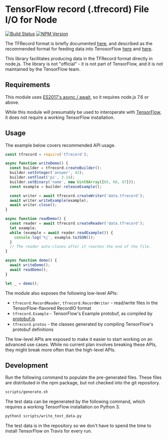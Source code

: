 # TensorFlow record (.tfrecord) File I/O for Node

[![Build Status](https://travis-ci.org/pwnall/tfrecord.svg)](https://travis-ci.org/pwnall/tfrecord)
[![NPM Version](http://img.shields.io/npm/v/tfrecord.svg)](https://www.npmjs.org/package/tfrecord)

The TFRecord format is briefly documented
[here](https://www.tensorflow.org/api_guides/python/python_io#tfrecords_format_details),
and described as the recommended format for feeding data into TenosorFlow
[here](https://www.tensorflow.org/api_guides/python/reading_data#standard_tensorflow_format)
and
[here](https://www.tensorflow.org/api_guides/python/io_ops#example_protocol_buffer).

This library facilitates producing data in the TFRecord format directly in
node.js. The library is not "official" - it is not part of TensorFlow, and it is
not maintained by the TensorFlow team.


## Requirements

This module uses
[ES2017's async / await](https://developer.mozilla.org/en-US/docs/Web/JavaScript/Reference/Statements/async_function),
so it requires node.js 7.6 or above.

While this module will presumably be used to interoperate with
[TensorFlow](https://www.tensorflow.org/), it does not require a working
TensorFlow installation.


## Usage

The example below covers recommended API usage.

```javascript
const tfrecord = require('tfrecord');

async function writeDemo() {
  const builder = tfrecord.createBuilder();
  builder.setInteger('answer', 42);
  builder.setFloat('pi', 3.14);
  builder.setBinary('name', new Uint8Array([65, 66, 67]));
  const example = builder.releaseExample();

  const writer = await tfrecord.createWriter('data.tfrecord');
  await writer.writeExample(example);
  await writer.close();
}

async function readDemo() {
  const reader = await tfrecord.createReader('data.tfrecord');
  let example;
  while (example = await reader.readExample()) {
    console.log('%j', example.toJSON());
  }
  // The reader auto-closes after it reaches the end of the file.
}

async function demo() {
  await writeDemo();
  await readDemo();
}

let _ = demo();
```

The module also exposes the following low-level APIs:

* `tfrecord.RecordReader`, `tfrecord.RecordWriter` - read/write files in the
  TensorFlow-flavored RecordIO format
* `tfrecord.Example` - TensorFlow's Example protobuf, as compiled by
  [protobuf.js](https://github.com/dcodeIO/protobuf.js)
* `tfrecord.protos` - the classes generated by compiling TensorFlow's protobuf
  definitions

The low-level APIs are exposed to make it easier to start working on an
advanced use cases. While no current plan involves breaking these APIs, they
might break more often than the high-level APIs.


## Development

Run the following command to populate the pre-generated files. These files are
distributed in the npm package, but not checked into the git repository.

```bash
scripts/generate.sh
```

The test data can be regenerated by the following command, which requires a
working TensorFlow installation on Python 3.

```bash
python3 scripts/write_test_data.py
```

The test data is in the repository so we don't have to spend the time to install TensorFlow on Travis for every run.